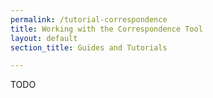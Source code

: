 ```yaml
---
permalink: /tutorial-correspondence
title: Working with the Correspondence Tool
layout: default
section_title: Guides and Tutorials

---
```


TODO